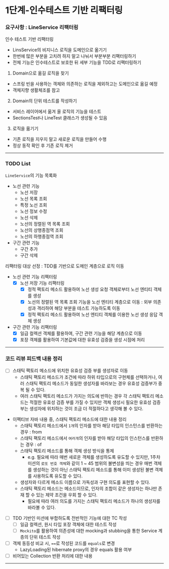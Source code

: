 # 1단계-인수테스트 기반 리팩터링

### 요구사항 : LineService 리팩터링 
인수 테스트 기반 리팩터링
- LinsService의 비지니스 로직을 도메인으로 옮기기
- 한번에 많은 부분을 고치려 하지 말고 나눠서 부분부분 리팩터링하기
- 전체 기능은 인수테스트로 보호한 뒤 세부 기능을 TDD로 리팩터링하기

1. Domain으로 옮길 로직을 찾기
- 스프링 빈을 사용하는 객체와 의존하는 로직을 제외하고는 도메인으로 옮길 예정
- 객체지향 생활체조를 참고

2. Domain의 단위 테스트를 작성하기
- 서비스 레이어에서 옮겨 올 로직의 기능을 테스트
- SectionsTest나 LineTest 클래스가 생성될 수 있음

3. 로직을 옮기기
- 기존 로직을 지우지 말고 새로운 로직을 만들어 수행
- 정상 동작 확인 후 기존 로직 제거

---
### TODO List
`LineService`의 기능 목록화
- 노선 관련 기능
  - 노선 저장
  - 노선 목록 조회
  - 특정 노선 조회
  - 노선 정보 수정
  - 노선 삭제
  - 노선의 정렬된 역 목록 조회
  - 노선의 상행종점역 조회
  - 노선의 하행종점역 조회
- 구간 관련 기능
  - 구간 추가
  - 구간 삭제

리팩터링 대상 선정 : TDD를 기반으로 도메인 계층으로 로직 이동
- 노선 관련 기능 리팩터링
  - [x] 노선 저장 기능 리팩터링
    - [x] 정적 팩토리 메소드 활용하여 노선 생성 요청 객체로부터 노선 엔티티 객체를 생성 
    - [x] 노선의 정렬된 역 목록 조회 기능을 노선 엔티티 계층으로 이동 : 외부 의존성과 격리하여 해당 부분을 테스트 가능하도록 이동 
    - [x] 정적 팩토리 메소드 활용하여 노선 엔티티 객체를 이용한 노선 생성 응답 객체 생성   
  
- 구간 관련 기능 리팩터링
  - [x] 일급 컬렉션 객체를 활용하여, 구간 관련 기능을 해당 계층으로 이동
  - [x] 포장 객체를 활용하여 기본값에 대한 유효성 검증을 생성 시점에 처리

---
### 코드 리뷰 피드백 내용 정리
- [ ] 스태틱 팩토리 메소드에 위치한 유효성 검증 부를 생성자로 이동
  - 스태틱 팩토리 메소드가 조건에 따라 하위 타입으로의 구현체를 선택하거나, 여러 스태틱 팩토리 메소드가 동일한 생성자를 바라보는 경우 유효성 검증부가 중복 될 수 있다.
  - 여러 스태틱 팩토리 메소드가 가지는 의도에 반하는 경우 각 스태틱 팩토리 메소드는 적절한 유효성 검증 부를 가질 수 있지만
  객체 생성시 필요한 유효성 검증 부는 생성자에 위치하는 것이 조금 더 적절하다고 생각해 볼 수 있다. 
   
- 이펙티브 자바 내용 중, 스태틱 팩토리 메소드에 대한 내용 정리
  - 스태틱 팩토리 메소드에서 `1개`의 인자를 받아 해당 타입의 인스턴스를 반환하는 경우 : from
  - 스태틱 팩토리 메소드에서 `여러개`의 인자를 받아 해당 타입의 인스턴스를 반환하는 경우 : of
  - 스태틱 팩토리 메소드를 통해 객체 생성 방식을 통제
    - e.g. 필요에 따라 매번 새로운 객체를 생성하도록 유도할 수 있지만, 1주차 미션의 `로또 번호 객체`와 같이 1 ~ 45 범위의 불변성을 띄는 경우 매번 객체를 생성하는 것이 아닌 스태틱 팩토리 메소드를 통해 이미 생성된 불변 객체를 사용하도록 유도할 수 있다.
  - 생성자와 다르게 메소드 이름으로 가독성과 구현 의도를 표현할 수 있다.
  - 스태틱 팩토리 메소드는 메소드이므로, 인자의 조합이 같은 생성자는 하나만 존재 할 수 있는 제약 조건을 우회 할 수 있다.
    - 필요에 따라 여러 의도를 가지는 스태틱 팩토리 메소드가 하나의 생성자를 바라볼 수 있다.
   
- [ ] TDD 기반인 미션에 부합하도록 전반적인 기능에 대한 TC 작성
  - [ ] 일급 컬렉션, 원시 타입 포장 객체에 대한 테스트 작성
  - [ ] `Mockito`를 활용하여 의존성에 대한 mocking과 stubbing을 통한 Service 계층의 단위 테스트 작성 

- [ ] 객체 동등성 비교 시, `==`로 작성된 코드를 `equals`로 변경
  - LazyLoading된 hibernate proxy의 경우 equals 활용 여부
- [ ] 비어있는 Collection 반환 처리에 대한 내용

---   
